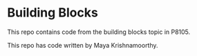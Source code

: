 # Building Blocks

This repo contains code from the building blocks topic in P8105.

This repo has code written by Maya Krishnamoorthy.